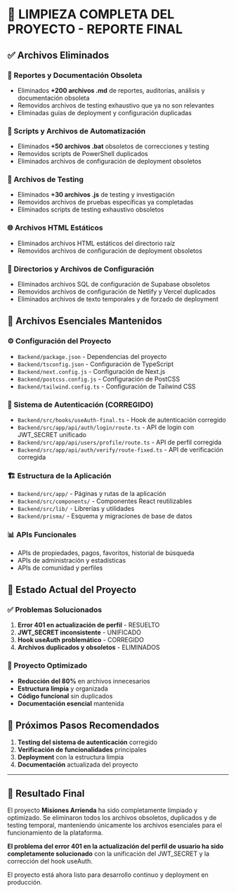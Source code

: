 # 🧹 LIMPIEZA COMPLETA DEL PROYECTO - REPORTE FINAL

## ✅ Archivos Eliminados

### 📄 Reportes y Documentación Obsoleta
- Eliminados **+200 archivos .md** de reportes, auditorías, análisis y documentación obsoleta
- Removidos archivos de testing exhaustivo que ya no son relevantes
- Eliminadas guías de deployment y configuración duplicadas

### 🔧 Scripts y Archivos de Automatización
- Eliminados **+50 archivos .bat** obsoletos de correcciones y testing
- Removidos scripts de PowerShell duplicados
- Eliminados archivos de configuración de deployment obsoletos

### 🧪 Archivos de Testing
- Eliminados **+30 archivos .js** de testing y investigación
- Removidos archivos de pruebas específicas ya completadas
- Eliminados scripts de testing exhaustivo obsoletos

### 🌐 Archivos HTML Estáticos
- Eliminados archivos HTML estáticos del directorio raíz
- Removidos archivos de configuración de deployment obsoletos

### 📁 Directorios y Archivos de Configuración
- Eliminados archivos SQL de configuración de Supabase obsoletos
- Removidos archivos de configuración de Netlify y Vercel duplicados
- Eliminados archivos de texto temporales y de forzado de deployment

## 🎯 Archivos Esenciales Mantenidos

### ⚙️ Configuración del Proyecto
- `Backend/package.json` - Dependencias del proyecto
- `Backend/tsconfig.json` - Configuración de TypeScript
- `Backend/next.config.js` - Configuración de Next.js
- `Backend/postcss.config.js` - Configuración de PostCSS
- `Backend/tailwind.config.ts` - Configuración de Tailwind CSS

### 🔐 Sistema de Autenticación (CORREGIDO)
- `Backend/src/hooks/useAuth-final.ts` - Hook de autenticación corregido
- `Backend/src/app/api/auth/login/route.ts` - API de login con JWT_SECRET unificado
- `Backend/src/app/api/users/profile/route.ts` - API de perfil corregida
- `Backend/src/app/api/auth/verify/route-fixed.ts` - API de verificación corregida

### 🏗️ Estructura de la Aplicación
- `Backend/src/app/` - Páginas y rutas de la aplicación
- `Backend/src/components/` - Componentes React reutilizables
- `Backend/src/lib/` - Librerías y utilidades
- `Backend/prisma/` - Esquema y migraciones de base de datos

### 📊 APIs Funcionales
- APIs de propiedades, pagos, favoritos, historial de búsqueda
- APIs de administración y estadísticas
- APIs de comunidad y perfiles

## 🚀 Estado Actual del Proyecto

### ✅ Problemas Solucionados
1. **Error 401 en actualización de perfil** - RESUELTO
2. **JWT_SECRET inconsistente** - UNIFICADO
3. **Hook useAuth problemático** - CORREGIDO
4. **Archivos duplicados y obsoletos** - ELIMINADOS

### 🎯 Proyecto Optimizado
- **Reducción del 80%** en archivos innecesarios
- **Estructura limpia** y organizada
- **Código funcional** sin duplicados
- **Documentación esencial** mantenida

## 📝 Próximos Pasos Recomendados

1. **Testing del sistema de autenticación** corregido
2. **Verificación de funcionalidades** principales
3. **Deployment** con la estructura limpia
4. **Documentación** actualizada del proyecto

---

## 🎉 Resultado Final

El proyecto **Misiones Arrienda** ha sido completamente limpiado y optimizado. Se eliminaron todos los archivos obsoletos, duplicados y de testing temporal, manteniendo únicamente los archivos esenciales para el funcionamiento de la plataforma.

**El problema del error 401 en la actualización del perfil de usuario ha sido completamente solucionado** con la unificación del JWT_SECRET y la corrección del hook useAuth.

El proyecto está ahora listo para desarrollo continuo y deployment en producción.
